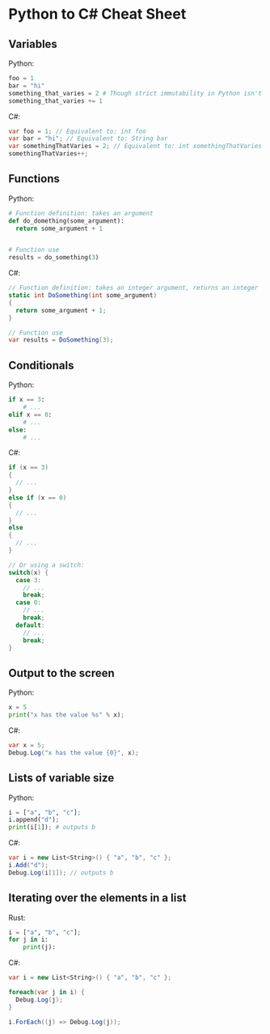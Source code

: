 # Python to C# Cheat Sheet

## Variables

Python:

```python
foo = 1
bar = "hi"
something_that_varies = 2 # Though strict immutability in Python isn't common.
something_that_varies += 1
```

C#:

```csharp
var foo = 1; // Equivalent to: int foo
var bar = "hi"; // Equivalent to: String bar
var somethingThatVaries = 2; // Equivalent to: int somethingThatVaries
somethingThatVaries++;
```



## Functions


Python:

```python
# Function definition: takes an argument
def do_domething(some_argument):
  return some_argument + 1


# Function use
results = do_something(3)
```

C#:

```csharp
// Function definition: takes an integer argument, returns an integer
static int DoSomething(int some_argument)
{
  return some_argument + 1;
}

// Function use
var results = DoSomething(3);
```

## Conditionals

Python:

```python
if x == 3:
    # ...
elif x == 0:
    # ...
else:
    # ...
```

C#:

```csharp
if (x == 3)
{
  // ...
}
else if (x == 0)
{
  // ...
}
else
{
  // ...
}
```

```csharp
// Or using a switch:
switch(x) {
  case 3:
    // ...
    break;
  case 0:
    // ...
    break;
  default:
    // ...
    break;
}
```

## Output to the screen


Python:

```python
x = 5
print("x has the value %s" % x);
```

C#:

```csharp
var x = 5;
Debug.Log("x has the value {0}", x);
```

## Lists of variable size

Python:

```python
i = ["a", "b", "c"];
i.append("d"); 
print(i[1]); # outputs b
```

C#:

```csharp
var i = new List<String>() { "a", "b", "c" };
i.Add("d");
Debug.Log(i[1]); // outputs b
```

## Iterating over the elements in a list

Rust:

```python
i = ["a", "b", "c"];
for j in i:
    print(j):
```

C#:

```csharp
var i = new List<String>() { "a", "b", "c" };

foreach(var j in i) {
  Debug.Log(j);
}

i.ForEach((j) => Debug.Log(j));
```
